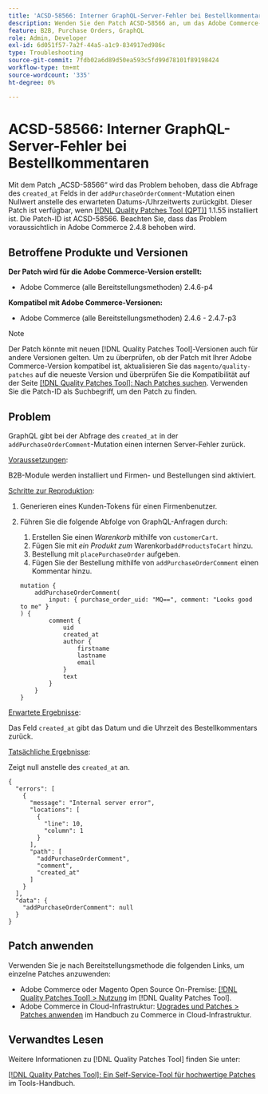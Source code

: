 ```yaml
---
title: 'ACSD-58566: Interner GraphQL-Server-Fehler bei Bestellkommentaren'
description: Wenden Sie den Patch ACSD-58566 an, um das Adobe Commerce-Problem zu beheben, bei dem GraphQL bei der Abfrage des Felds „created_at“ in der Mutation „addPurchaseOrderComment“ einen internen Server-Fehler zurückgibt.
feature: B2B, Purchase Orders, GraphQL
role: Admin, Developer
exl-id: 6d051f57-7a2f-44a5-a1c9-834917ed986c
type: Troubleshooting
source-git-commit: 7fdb02a6d89d50ea593c5fd99d78101f89198424
workflow-type: tm+mt
source-wordcount: '335'
ht-degree: 0%

---
```


# ACSD-58566: Interner GraphQL-Server-Fehler bei Bestellkommentaren

Mit dem Patch „ACSD-58566“ wird das Problem behoben, dass die Abfrage des `created_at` Felds in der `addPurchaseOrderComment`-Mutation einen Nullwert anstelle des erwarteten Datums-/Uhrzeitwerts zurückgibt. Dieser Patch ist verfügbar, wenn [[!DNL Quality Patches Tool (QPT)]](/help/tools/quality-patches-tool/quality-patches-tool-to-self-serve-quality-patches.md) 1.1.55 installiert ist. Die Patch-ID ist ACSD-58566. Beachten Sie, dass das Problem voraussichtlich in Adobe Commerce 2.4.8 behoben wird.

## Betroffene Produkte und Versionen

**Der Patch wird für die Adobe Commerce-Version erstellt:**

* Adobe Commerce (alle Bereitstellungsmethoden) 2.4.6-p4

**Kompatibel mit Adobe Commerce-Versionen:**

* Adobe Commerce (alle Bereitstellungsmethoden) 2.4.6 - 2.4.7-p3

>[!NOTE]
>
>Der Patch könnte mit neuen [!DNL Quality Patches Tool]-Versionen auch für andere Versionen gelten. Um zu überprüfen, ob der Patch mit Ihrer Adobe Commerce-Version kompatibel ist, aktualisieren Sie das `magento/quality-patches` auf die neueste Version und überprüfen Sie die Kompatibilität auf der Seite [[!DNL Quality Patches Tool]: Nach Patches suchen](https://experienceleague.adobe.com/tools/commerce-quality-patches/index.html). Verwenden Sie die Patch-ID als Suchbegriff, um den Patch zu finden.

## Problem

GraphQL gibt bei der Abfrage des `created_at` in der `addPurchaseOrderComment`-Mutation einen internen Server-Fehler zurück.

<u>Voraussetzungen</u>:

B2B-Module werden installiert und Firmen- und Bestellungen sind aktiviert.

<u>Schritte zur Reproduktion</u>:

1. Generieren eines Kunden-Tokens für einen Firmenbenutzer.
1. Führen Sie die folgende Abfolge von GraphQL-Anfragen durch:
   1. Erstellen Sie einen *Warenkorb* mithilfe von `customerCart`.
   1. Fügen Sie mit *ein Produkt zum* Warenkorb`addProductsToCart` hinzu.
   1. Bestellung mit `placePurchaseOrder` aufgeben.
   1. Fügen Sie der Bestellung mithilfe von `addPurchaseOrderComment` einen Kommentar hinzu.

   ```
   mutation {
       addPurchaseOrderComment(
           input: { purchase_order_uid: "MQ==", comment: "Looks good to me" }
   ) {
           comment {
               uid
               created_at
               author {
                   firstname
                   lastname
                   email
               }
               text
           }
       }
   }
   ```

<u>Erwartete Ergebnisse</u>:

Das Feld `created_at` gibt das Datum und die Uhrzeit des Bestellkommentars zurück.

<u>Tatsächliche Ergebnisse</u>:

Zeigt null anstelle des `created_at` an.

```
{
  "errors": [
    {
      "message": "Internal server error",
      "locations": [
        {
          "line": 10,
          "column": 1
        }
      ],
      "path": [
        "addPurchaseOrderComment",
        "comment",
        "created_at"
      ]
    }
  ],
  "data": {
    "addPurchaseOrderComment": null
  }
}
```

## Patch anwenden

Verwenden Sie je nach Bereitstellungsmethode die folgenden Links, um einzelne Patches anzuwenden:

* Adobe Commerce oder Magento Open Source On-Premise: [[!DNL Quality Patches Tool] > Nutzung](/help/tools/quality-patches-tool/usage.md) im [!DNL Quality Patches Tool].
* Adobe Commerce in Cloud-Infrastruktur: [Upgrades und Patches > Patches anwenden](https://experienceleague.adobe.com/docs/commerce-cloud-service/user-guide/develop/upgrade/apply-patches.html) im Handbuch zu Commerce in Cloud-Infrastruktur.

## Verwandtes Lesen

Weitere Informationen zu [!DNL Quality Patches Tool] finden Sie unter:

[[!DNL Quality Patches Tool]: Ein Self-Service-Tool für hochwertige Patches](/help/tools/quality-patches-tool/quality-patches-tool-to-self-serve-quality-patches.md) im Tools-Handbuch.
